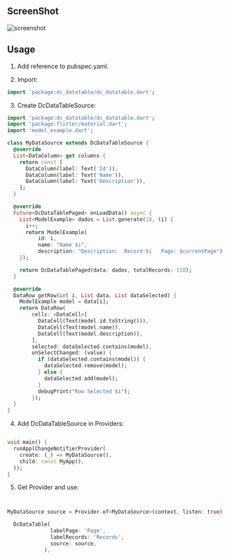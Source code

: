 ## ScreenShot
![screenshot](https://user-images.githubusercontent.com/105129810/189432373-8b1fdb50-c643-4874-8b63-e4e9b2330be1.png)

## Usage

1. Add reference to pubspec.yaml.

2. Import:
```dart
import 'package:dc_datatable/dc_datatable.dart';
```

3. Create DcDataTableSource:
```dart
import 'package:dc_datatable/dc_datatable.dart';
import 'package:flutter/material.dart';
import 'model_example.dart';

class MyDataSource extends DcDataTableSource {
  @override
  List<DataColumn> get columns {
    return const [
      DataColumn(label: Text('Id')),
      DataColumn(label: Text('Name')),
      DataColumn(label: Text('Description')),
    ];
  }

  @override
  Future<DcDataTablePaged> onLoadData() async {
    List<ModelExample> dados = List.generate(10, (i) {
      i++;
      return ModelExample(
          id: i,
          name: "Name $i",
          description: "Description:  Record:$i   Page: $currentPage");
    });

    return DcDataTablePaged(data: dados, totalRecords: 110);
  }

  @override
  DataRow getRow(int i, List data, List dataSelected) {
    ModelExample model = data[i];
    return DataRow(
        cells: <DataCell>[
          DataCell(Text(model.id.toString())),
          DataCell(Text(model.name)),
          DataCell(Text(model.description)),
        ],
        selected: dataSelected.contains(model),
        onSelectChanged: (value) {
          if (dataSelected.contains(model)) {
            dataSelected.remove(model);
          } else {
            dataSelected.add(model);
          }
          debugPrint("Row Selected $i");
        });
  }
}
```


4. Add DcDataTableSource in Providers:
```dart

void main() {
  runApp(ChangeNotifierProvider(
    create: (_) => MyDataSource(),
    child: const MyApp(),
  ));
}

```


5. Get Provider and use:
```dart


MyDataSource source = Provider.of<MyDataSource>(context, listen: true);

  DcDataTable(
              labelPage: 'Page',
              labelRecords: 'Records',
              source: source,
            ),



```
